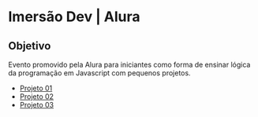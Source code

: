 # Imersão Dev | Alura

## Objetivo
Evento promovido pela Alura para iniciantes como forma de ensinar lógica da programação em Javascript com pequenos projetos.

- [Projeto 01](https://github.com/plgisele/imersaodev-alura/tree/master/conversor-moedas)
- [Projeto 02](https://github.com/plgisele/imersaodev-alura/tree/master/conversor-moedas)
- [Projeto 03](https://github.com/plgisele/imersaodev-alura/tree/master/mentalista)